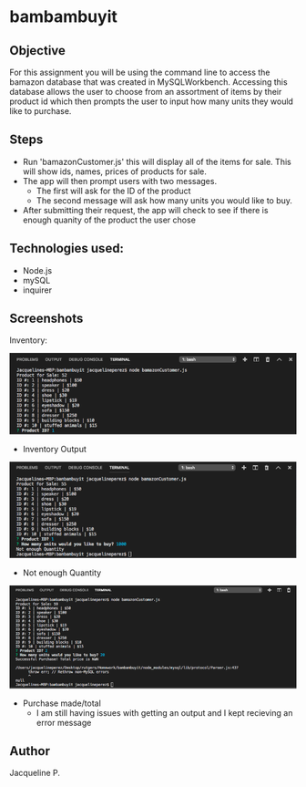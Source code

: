 # bambambuyit

## Objective 
For this assignment you will be using the command line to access the bamazon database that was created in MySQLWorkbench. Accessing this database allows the user to choose from an assortment of items by their product id which then prompts the user to input how many units they would like to purchase. 

## Steps
- Run 'bamazonCustomer.js' this will display all of the items for sale. This will show ids, names, prices of products for sale.
- The app will then prompt users with two messages.
  - The first will ask for the ID of the product
  - The second message will ask how many units you would like to buy.
- After submitting their request, the app will check to see if there is enough quanity of the product the user chose
    
## Technologies used:
- Node.js
- mySQL
- inquirer

 
## Screenshots 
Inventory:  

![Bamazon Items](https://github.com/japerez107/bambambuyit/blob/master/images/inventory.png)
- Inventory Output

![Not Enough](https://github.com/japerez107/bambambuyit/blob/master/images/not%20enough%20quantity.png)
- Not enough Quantity

![Purchase Made](https://github.com/japerez107/bambambuyit/blob/master/images/purchase%20error.png)
- Purchase made/total
  - I am still having issues with getting an output and I kept recieving an error message 
  
  

## Author
Jacqueline P. 
